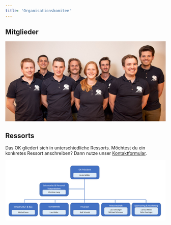 ```yaml
---
title: 'Organisationskomitee'
---
```


Mitglieder
----------

![OK](ok.jpg "Von links nach rechts: Christian Lang, Kevin Müller, Lars keller, Reto Oeschger, Lara Oeschger, Michel Senn, Michael Schraner, Rolf Schmid (fehlt: Larissa Weiss)")


Ressorts
--------

Das OK gliedert sich in unterschiedliche Ressorts.
Möchtest du ein konkretes Ressort anschreiben?
Dann nutze unser [Kontaktformular](/contact).

![Organigramm](organigramm.png)
